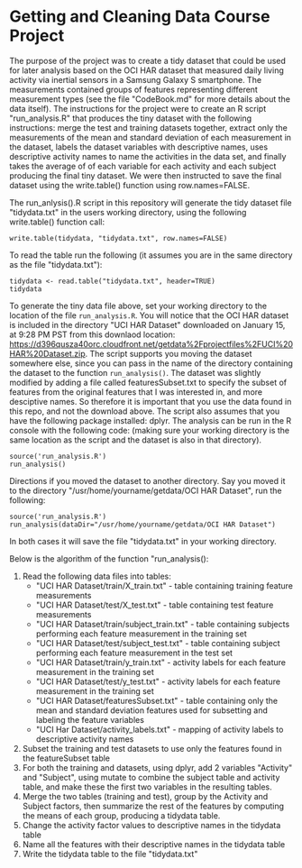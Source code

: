 # Getting and Cleaning Data Course Project

The purpose of the project was to create a tidy dataset that could be used for later analysis based on the OCI HAR dataset that measured daily living activity via inertial sensors in a Samsung Galaxy S smartphone.  The measurements contained groups of features representing different measurement types (see the file "CodeBook.md" for more details about the data itself).  The instructions for the project were to create an R script "run_analysis.R" that produces the tiny dataset with the following instructions: merge the test and training datasets together, extract only the measurements of the mean and standard deviation of each measurement in the dataset, labels the dataset variables with descriptive names, uses descriptive activity names to name the activities in the data set, and finally takes the average of of each variable for each activity and each subject producing the final tiny dataset.  We were then instructed to save the final dataset using the write.table() function using row.names=FALSE.

The run_anlysis().R script in this repository will generate the tidy dataset file "tidydata.txt" in the users working directory, using the following write.table() function call:
```
write.table(tidydata, "tidydata.txt", row.names=FALSE)
```
To read the table run the following (it assumes you are in the same directory as the file "tidydata.txt"):
```
tidydata <- read.table("tidydata.txt", header=TRUE)
tidydata
```

To generate the tiny data file above, set your working directory to the location of the file `run_analysis.R`.  You will notice that the OCI HAR dataset is included in the directory "UCI HAR Dataset" downloaded on January 15, at 9:28 PM PST from this downlaod location:  https://d396qusza40orc.cloudfront.net/getdata%2Fprojectfiles%2FUCI%20HAR%20Dataset.zip.  The script supports you moving the dataset somewhere else, since you can pass in the name of the directory containing the dataset to the function `run_analysis()`.  The dataset was slightly modified by adding a file called featuresSubset.txt to specify the subset of features from the original features that I was interested in, and more desciptive names.  So therefore it is important that you use the data found in this repo, and not the download above.  The script also assumes that you have the following package installed: dplyr.  The analysis can be run in the R console with the following code: (making sure your working directory is the same location as the script and the dataset is also in that directory).
```
source('run_analysis.R')
run_analysis()
```
Directions if you moved the dataset to another directory.  Say you moved it to the directory "/usr/home/yourname/getdata/OCI HAR Dataset", run the following:
```
source('run_analysis.R')
run_analysis(dataDir="/usr/home/yourname/getdata/OCI HAR Dataset")
```
In both cases it will save the file "tidydata.txt" in your working directory.


Below is the algorithm of the function "run_analysis():

1. Read the following data files into tables: 
    + "UCI HAR Dataset/train/X_train.txt" - table containing training feature measurements
    + "UCI HAR Dataset/test/X_test.txt" - table containing test feature measurements
    + "UCI HAR Dataset/train/subject_train.txt" - table containing subjects performing each feature measurement in the training set
    + "UCI HAR Dataset/test/subject_test.txt" - table containing subject performing each feature measurement in the test set
    + "UCI HAR Dataset/train/y_train.txt" - activity labels for each feature measurement in the training set
    + "UCI HAR Dataset/test/y_test.txt" - activity labels for each feature measurement in the training set
    + "UCI HAR Dataset/featuresSubset.txt" - table containing only the mean and standard deviation features used for subsetting and labeling the feature variables
    + "UCI Har Dataset/activity_labels.txt" - mapping of activity labels to descriptive activity names
2. Subset the training and test datasets to use only the features found in the featureSubset table
3. For both the training and datasets, using dplyr, add 2 variables "Activity" and "Subject", using mutate to combine the subject table and activity table, and make these the first two variables in the resulting tables.
4. Merge the two tables (training and test), group by the Activity and Subject factors, then summarize the rest of the features by computing the means of each group, producing a tidydata table.
5. Change the activity factor values to descriptive names in the tidydata table
6. Name all the features with their descriptive names in the tidydata table
7. Write the tidydata table to the file "tidydata.txt"
